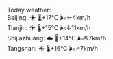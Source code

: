 Today weather:  
Beijing: ☀️   🌡️+17°C 🌬️←4km/h  
Tianjin: ☀️   🌡️+15°C 🌬️↓11km/h  
Shijiazhuang: ☁️   🌡️+14°C 🌬️↖7km/h  
Tangshan: ☀️   🌡️+16°C 🌬️↗7km/h  
